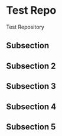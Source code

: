 # Test Repo
Test Repository

## Subsection

## Subsection 2

## Subsection 3

## Subsection 4

## Subsection 5
